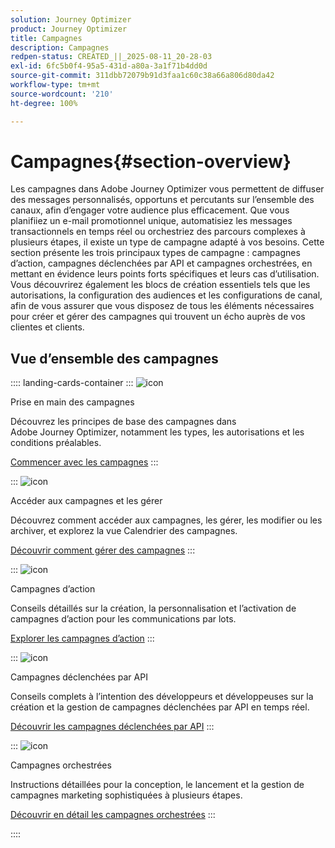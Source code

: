 ```yaml
---
solution: Journey Optimizer
product: Journey Optimizer
title: Campagnes
description: Campagnes
redpen-status: CREATED_||_2025-08-11_20-28-03
exl-id: 6fc5b0f4-95a5-431d-a80a-3a1f71b4dd0d
source-git-commit: 311dbb72079b91d3faa1c60c38a66a806d80da42
workflow-type: tm+mt
source-wordcount: '210'
ht-degree: 100%

---
```


# Campagnes{#section-overview}

Les campagnes dans Adobe Journey Optimizer vous permettent de diffuser des messages personnalisés, opportuns et percutants sur l’ensemble des canaux, afin d’engager votre audience plus efficacement. Que vous planifiiez un e-mail promotionnel unique, automatisiez les messages transactionnels en temps réel ou orchestriez des parcours complexes à plusieurs étapes, il existe un type de campagne adapté à vos besoins. Cette section présente les trois principaux types de campagne : campagnes d’action, campagnes déclenchées par API et campagnes orchestrées, en mettant en évidence leurs points forts spécifiques et leurs cas d’utilisation. Vous découvrirez également les blocs de création essentiels tels que les autorisations, la configuration des audiences et les configurations de canal, afin de vous assurer que vous disposez de tous les éléments nécessaires pour créer et gérer des campagnes qui trouvent un écho auprès de vos clientes et clients.

## Vue d’ensemble des campagnes

:::: landing-cards-container
:::
![icon](https://cdn.experienceleague.adobe.com/icons/circle-play.svg?lang=fr)

Prise en main des campagnes

Découvrez les principes de base des campagnes dans Adobe Journey Optimizer, notamment les types, les autorisations et les conditions préalables.

[Commencer avec les campagnes](../using/campaigns/get-started-with-campaigns.md)
:::

:::
![icon](https://cdn.experienceleague.adobe.com/icons/list-check.svg?lang=fr)

Accéder aux campagnes et les gérer

Découvrez comment accéder aux campagnes, les gérer, les modifier ou les archiver, et explorez la vue Calendrier des campagnes.

[Découvrir comment gérer des campagnes](../using/campaigns/manage-campaigns.md)
:::

:::
![icon](https://cdn.experienceleague.adobe.com/icons/bullseye.svg?lang=fr)

Campagnes d’action

Conseils détaillés sur la création, la personnalisation et l’activation de campagnes d’action pour les communications par lots.

[Explorer les campagnes d’action](action-campaigns-landing-page.md)
:::

:::
![icon](https://cdn.experienceleague.adobe.com/icons/code-branch.svg?lang=fr)

Campagnes déclenchées par API

Conseils complets à l’intention des développeurs et développeuses sur la création et la gestion de campagnes déclenchées par API en temps réel.

[Découvrir les campagnes déclenchées par API](api-triggered-campaigns-landing-page.md)
:::

:::
![icon](https://cdn.experienceleague.adobe.com/icons/puzzle-piece.svg?lang=fr)

Campagnes orchestrées

Instructions détaillées pour la conception, le lancement et la gestion de campagnes marketing sophistiquées à plusieurs étapes.

[Découvrir en détail les campagnes orchestrées](orchestrated-campaigns-landing-page.md)
:::

::::
